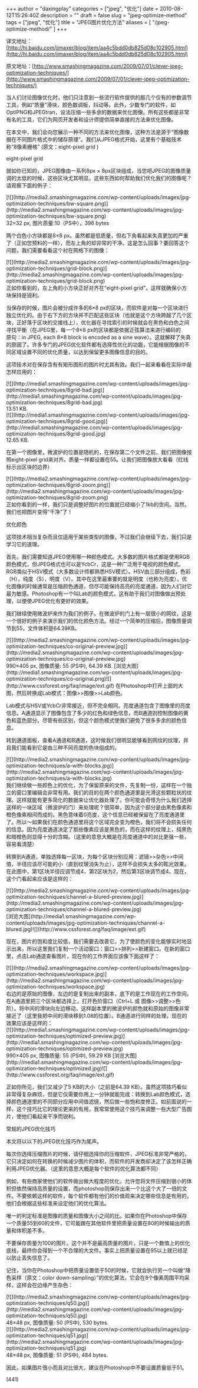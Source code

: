+++
author = "daxingplay"
categories = ["jpeg", "优化"]
date = 2010-08-12T15:26:40Z
description = ""
draft = false
slug = "jpeg-optimize-method"
tags = ["jpeg", "优化"]
title = "JPEG图片优化方法"
aliases = [
    "/jpeg-optimize-method/"
]
+++


译文地址：[http://hi.baidu.com/jjmaxer/blog/item/aa4c5bdd0db825d08c102905.html](http://hi.baidu.com/jjmaxer/blog/item/aa4c5bdd0db825d08c102905.html)

原文地址：[http://www.smashingmagazine.com/2009/07/01/clever-jpeg-optimization-techniques/](http://www.smashingmagazine.com/2009/07/01/clever-jpeg-optimization-techniques/)

当人们讨论图像优化时，他们只注意到一些流行软件提供的那几个仅有的参数调节工具，例如“质量”滑块，颜色数调板，抖动等。此外，少数专门的软件，如OptiPNG和JPEGtran，设法压缩一些多余的数据来优化图像。所有这些都是非常有名的工具，它们为网页开发者和设计师提供简单直接的方法来优化图像。

在本文中，我们会向您展示一种不同的方法来优化图像，这种方法是源于“图像数据在不同图片格式中的储存原理”。我们从JPEG格式开始，这里有个基础技术称“8像素栅格” (原文：eight-pixel grid )

eight-pixel grid

就如你已知的，JPEG图像由一系列8px × 8px区块组成，当您吧JPEG的图像质量调的太低的时候，这些区块尤其明显。这些东西如何帮助我们优化我们的图像呢？请观察下面的例子：

<div>  
[![](http://media2.smashingmagazine.com/wp-content/uploads/images/jpg-optimization-techniques/bw-square.png)](http://media2.smashingmagazine.com/wp-content/uploads/images/jpg-optimization-techniques/bw-square.png)</div>32×32 px, 图片质量:10（PS中），396 bytes

两个白色小方块都是8×8 px。虽然都是低质量，但右下角看起来失真更加的严重了（正如您预料的一样），而左上角的却非常的干净。这是怎么回事？要回答这个问题，我们需要看看这个衬在网格下的图像：

<div>  
[![](http://media2.smashingmagazine.com/wp-content/uploads/images/jpg-optimization-techniques/grid-block.png)](http://media2.smashingmagazine.com/wp-content/uploads/images/jpg-optimization-techniques/grid-block.png)</div>正如你看到的，左上角的小方块正好对齐在“eight-pixel grid”，这样就确保小方块保持是锐利。

当保存的时候，图片会被分成许多的8×8 px的区块，而软件是对每一个区块进行独立优化的。由于右下方的方块并不匹配这些区块（也就是这个方块跨越了几个区块，正好落于区块的交接线上），优化器在寻找索引的时候就会在黑色和白色之间寻找平衡（在JPEG里，每一个8×8 px的区块都是依据正弦算法来进行编码的  
 原句：in JPEG, each 8×8 block is encoded as a sine wave）。这就解释了失真的原因了。许多专门的JPEG优化软件都有选择性优化的功能，它能根据图像的不同区域设置不同的优化质量，以达到保留更多图像信息的目的。

这项技术对在保存含有有矩形图形的图片时尤其有效。我们一起来看看在实际中是怎样应用的：

<div>  
[![](http://media1.smashingmagazine.com/wp-content/uploads/images/jpg-optimization-techniques/8grid-bad.jpg)](http://media1.smashingmagazine.com/wp-content/uploads/images/jpg-optimization-techniques/8grid-bad.jpg)</div>13.51 KB.

<div>  
[![](http://media1.smashingmagazine.com/wp-content/uploads/images/jpg-optimization-techniques/8grid-good.jpg)](http://media1.smashingmagazine.com/wp-content/uploads/images/jpg-optimization-techniques/8grid-good.jpg)</div>12.65 KB.

在第一个图像里，微波炉的位置是随机的，在保存第二个文件之前，我们把图像按照eight-pixel grid来对齐。质量一样都设置在55。让我们把图像放大看看（红线标示出区块的边界）

<div>  
[![](http://media2.smashingmagazine.com/wp-content/uploads/images/jpg-optimization-techniques/8grid-zoom.png)](http://media2.smashingmagazine.com/wp-content/uploads/images/jpg-optimization-techniques/8grid-zoom.png)</div>正如你看到的一样，我们只是调整好图片的位置就已经缩小了1kb的空间。当然，我们也把图片变得“干净”了！

优化颜色

这项技术相当复杂而且仅适用于某些类型的图像，不过我们会继续下去，我们只是学习它的道理。

首先，我们需要知道JPEG使用哪一种颜色模式。大多数的图片格式都是使用RGB颜色模式，但JPEG格式也可以是YcbCr，这是一种广泛用于电视的颜色模式。RGB类似于HSV模式（大多数设计师都熟悉HSV模式）。HSV由三部分组成，色彩（H），纯度（S），明度（V）。其中在这里最重要的就是明度（也称为亮度），优化图像的时候通常是压缩颜色通道，但尽可能保持高亮的亮度通道，因为人们对它最为敏感。Photoshop有一个叫Lab的颜色模式，这有助于我们对图像做出预处理，以便使JPEG优化有更好的效果。

我们继续使用微波炉来作为我们的例子。在微波炉的门上有一层很小的网纹，这是一个很好的例子来演示我们的优化颜色方法。经过一个简单的压缩后，图像质量调节到55，文件体积是64.39KB。

<div>  
[![](http://media2.smashingmagazine.com/wp-content/uploads/images/jpg-optimization-techniques/co-original-preview.jpg)](http://media2.smashingmagazine.com/wp-content/uploads/images/jpg-optimization-techniques/co-original-preview.jpg)</div>990×405 px, 图像质量: 55 (PS中), 64.39 KB.  
[浏览大图](http://media1.smashingmagazine.com/wp-content/uploads/images/jpg-optimization-techniques/co-original.png)![](http://www.cssforest.org/faq/image/ext.gif)  
 在Photoshop中打开上面的大图，然后转换成Lab模式：图像>>图像>>Lab颜色。

Lab模式与HSV或YcbCr非常接近，但不完全相同。亮度通道包含了图像里的亮度信息。A通道显示了图像包含了多少的红色和绿色信息，而B通道则控制图像的黄色和蓝色部分。尽管有些区别，但这个颜色模式使我们避免了很多多余的颜色信息。

转到通道面板，查看A通道和B通道，这时候我们很明显能够看到网纹的纹理，并且我们能看到它是由三种不同亮度的色块组成的。

<div>  
[![](http://media2.smashingmagazine.com/wp-content/uploads/images/jpg-optimization-techniques/a-with-blocks.jpg)](http://media2.smashingmagazine.com/wp-content/uploads/images/jpg-optimization-techniques/a-with-blocks.jpg)</div>我们继续做一些颜色上的优化，为了保留原来的文件，先复制一份，这样在一个独立的窗口里编辑会非常有用。我们的目的在两个颜色通道里是光滑这些颗粒状的纹理。这样就能有更多简化的数据来让优化器处理了。你可能会奇怪为什么我们选择这样的一块区域（微波炉的门）来处理呢？很简单，因为这个部分是由黑色像素和橙色像素相间而成的。黑色意味着0亮度，这个信息已经被保留在了亮度通道里了。所以～如果我们在颜色通道里将这个区域完全变为橙色，我们将不会损失任何的信息。因为亮度通道决定了那些像素应该是黑色的，而在这样的纹理上，纯黑色和暗橙色则显得十分的含糊。（这里的意思大概是在亮度通道中的对比更强一些，容易看清楚）

转换到A通道，单独选择每一区块，为每个区块分别应用：滤镜>>杂色>>中间值，半径应该尽可能的小（直到纹理消失为止），这样不会损失太多的眩光效果。在此图中，第1区块半径应调节成4，第2区块为2，然后第3区块调节成4。现在，这个门看起来应该是这样的：

<div>  
[![](http://media2.smashingmagazine.com/wp-content/uploads/images/jpg-optimization-techniques/channel-a-blured-preview.jpg)](http://media2.smashingmagazine.com/wp-content/uploads/images/jpg-optimization-techniques/channel-a-blured-preview.jpg)</div>[浏览大图](http://media1.smashingmagazine.com/wp-content/uploads/images/jpg-optimization-techniques/channel-a-blured.jpg)![](http://www.cssforest.org/faq/image/ext.gif)

现在，图片的饱和度比较低，我们需要去改善它。为了使颜色的变化能够实时地显示出来，所以这里我们复制一个活动窗口：窗口>>排列>>新建窗口。在新的窗口里，点击Lab通道查看图片，现在你的工作界面应该像下面这样了：

<div>  
[![](http://media2.smashingmagazine.com/wp-content/uploads/images/jpg-optimization-techniques/workspace.jpg)](http://media2.smashingmagazine.com/wp-content/uploads/images/jpg-optimization-techniques/workspace.jpg)</div>右边的是原始的图像，左边的是复制出来的副本，底下的是工作现在的工作空间。  
 在A通道里把三个区块都选择上，打开色阶窗口（Ctrl+L 或 图像>>调整>>色阶）。将中间的滑块向左边移动，这样副本里的微波炉的颜色就和原始的图像非常接近了（这里我把中间的滑块移到1.08的位置）。B通道进行同样的处理，现在的效果应该是这样的：

<div>  
[![](http://media1.smashingmagazine.com/wp-content/uploads/images/jpg-optimization-techniques/optimized-preview.jpg)](http://media1.smashingmagazine.com/wp-content/uploads/images/jpg-optimization-techniques/optimized-preview.jpg)</div>990×405 px, 图像质量: 55 (PS中), 59.29 KB  
[浏览大图](http://media1.smashingmagazine.com/wp-content/uploads/images/jpg-optimization-techniques/optimized.jpg)![](http://www.cssforest.org/faq/image/ext.gif)

正如你所见，我们又减少了5 KB的大小（之前是64.39 KB）。虽然这项技巧看似非常得复杂麻烦，但是它仅需要你用上一分钟就能完成：转换到Lab颜色模式，选择颜色通道里的不同部分应用中间值滤镜，然后做一些饱和度修正。如前面说的一样，这个技巧比它的理论更来的有用，我常常使用这个技巧来调整一些大型广告图片，使他们看起来干净而锐利。

常规的JPEG优化技巧

本文将以以下的JPEG优化技巧作为尾声。

每次你选择压缩图片的时候，请仔细选择你的压缩软件，JPEG标准非常严格的，它只决定如何在转换的时候减少图片的体积，而软件的开发商却决定了该怎样正确利用JPEG优化器。（这里的意思大概是每个软件的优化算法都不同）

例如，有些商家使他们的软件做出做大程度的优化，允许您将文件压缩到很小的体积但依然保持高质量的设置，而photoshop则保存出来一个比这个大了一倍的文件。不要依赖这样的软件，每个软件都有他们的价值观来决定哪些信息是有用的，他们会根据这些标准来设定他们的优化算法。

唯一的判定标准是图像的质量和图像大小之间的比。如果你在Photoshop中保存一个质量55到60的文件，它可能跟在其他软件里把质量设置在80的时候输出的质量和体积差不多。

不要保存质量为100的图片。这个并不是最高质量的图片，只是一个数值上的优化底线，最终你会得到一个不合理的大文件。事实上把质量设置在95以上就已经足以防止丢失信息了。

记住，当你在Photoshop中把质量设置低于50的时候，它就会执行另一个叫做“降色采样（原文：color down-sampling）”的优化算法，它会在8个像素周围平均采样，这样会在边缘产生杂色：

<div>  
[![](http://media2.smashingmagazine.com/wp-content/uploads/images/jpg-optimization-techniques/q50.jpg)](http://media2.smashingmagazine.com/wp-content/uploads/images/jpg-optimization-techniques/q50.jpg)</div>48×48 px, 图像质量: 50 (PS中), 530 bytes.

<div>  
[![](http://media2.smashingmagazine.com/wp-content/uploads/images/jpg-optimization-techniques/q51.jpg)](http://media2.smashingmagazine.com/wp-content/uploads/images/jpg-optimization-techniques/q51.jpg)</div>48×48 px, 图像质量: 51 (PS中), 484 bytes.

因此，如果图片很小而且对比很大，建议在Photoshop中不要设置质量低于51。

 (441)


